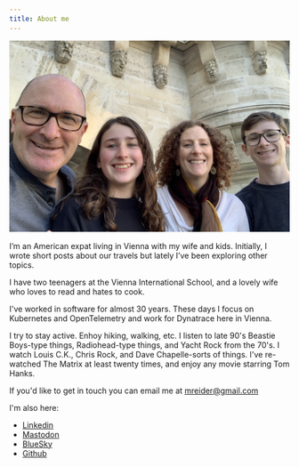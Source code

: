 ```yaml
---
title: About me
---
```


![my family](/images/matt/paris99.png)

I’m an American expat living in Vienna with my wife and kids. Initially, I wrote short posts about our travels but lately I’ve been exploring other topics.

I have two teenagers at the Vienna International School, and a lovely wife who loves to read and hates to cook.

I've worked in software for almost 30 years. These days I focus on Kubernetes and OpenTelemetry and work for Dynatrace here in Vienna.

I try to stay active. Enhoy hiking, walking, etc. I listen to late 90's Beastie Boys-type things, Radiohead-type things, and Yacht Rock from the 70's. I watch Louis C.K., Chris Rock, and Dave Chapelle-sorts of things. I've re-watched The Matrix at least twenty times, and enjoy any movie starring Tom Hanks.

If you'd like to get in touch you can email me at [mreider@gmail.com](mailto:mreider@gmail.com)

I'm also here:

- [Linkedin](https://linkedin.com/in/mreider)
- [Mastodon](https://fosstodon.org/@mdr)
- [BlueSky](https://bsky.app/profile/mreider.com)
- [Github](https://github.com/mreider)